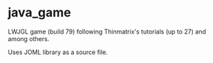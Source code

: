 # java_game
LWJGL game (build 79) following Thinmatrix's tutorials (up to 27) and among others.

Uses JOML library as a source file.